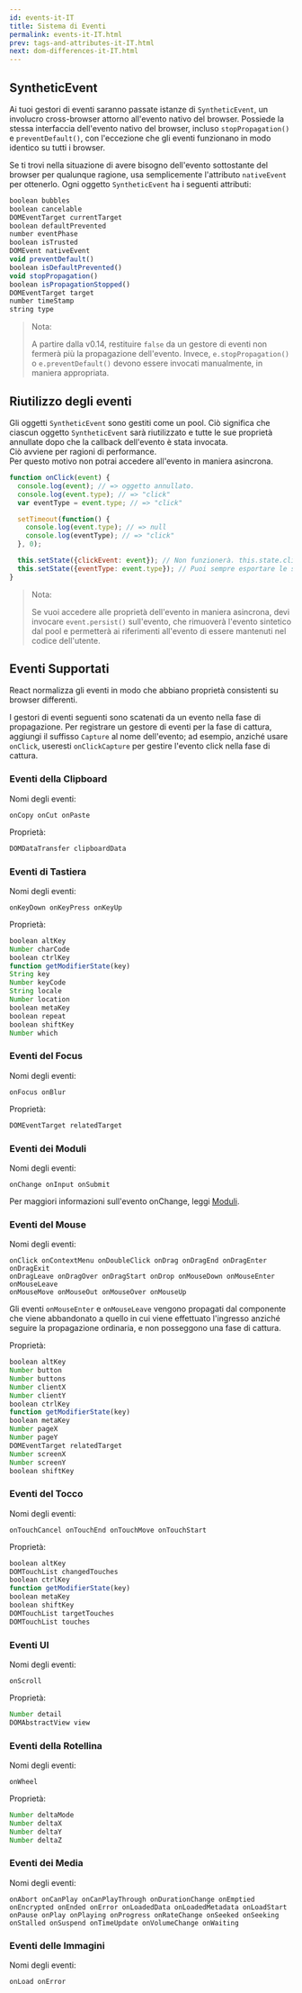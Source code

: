 ```yaml
---
id: events-it-IT
title: Sistema di Eventi
permalink: events-it-IT.html
prev: tags-and-attributes-it-IT.html
next: dom-differences-it-IT.html
---
```


## SyntheticEvent

Ai tuoi gestori di eventi saranno passate istanze di `SyntheticEvent`, un involucro cross-browser attorno all'evento nativo del browser. Possiede la stessa interfaccia dell'evento nativo del browser, incluso `stopPropagation()` e `preventDefault()`, con l'eccezione che gli eventi funzionano in modo identico su tutti i browser.

Se ti trovi nella situazione di avere bisogno dell'evento sottostante del browser per qualunque ragione, usa semplicemente l'attributo `nativeEvent` per ottenerlo. Ogni oggetto `SyntheticEvent` ha i seguenti attributi:

```javascript
boolean bubbles
boolean cancelable
DOMEventTarget currentTarget
boolean defaultPrevented
number eventPhase
boolean isTrusted
DOMEvent nativeEvent
void preventDefault()
boolean isDefaultPrevented()
void stopPropagation()
boolean isPropagationStopped()
DOMEventTarget target
number timeStamp
string type
```

> Nota:
>
> A partire dalla v0.14, restituire `false` da un gestore di eventi non fermerà più la propagazione dell'evento. Invece, `e.stopPropagation()` o `e.preventDefault()` devono essere invocati manualmente, in maniera appropriata.

## Riutilizzo degli eventi

Gli oggetti `SyntheticEvent` sono gestiti come un pool. Ciò significa che ciascun oggetto `SyntheticEvent` sarà riutilizzato e tutte le sue proprietà annullate dopo che la callback dell'evento è stata invocata.  
Ciò avviene per ragioni di performance.  
Per questo motivo non potrai accedere all'evento in maniera asincrona.

```javascript
function onClick(event) {
  console.log(event); // => oggetto annullato.
  console.log(event.type); // => "click"
  var eventType = event.type; // => "click"

  setTimeout(function() {
    console.log(event.type); // => null
    console.log(eventType); // => "click"
  }, 0);

  this.setState({clickEvent: event}); // Non funzionerà. this.state.clickEvent conterrà soltanto valori null.
  this.setState({eventType: event.type}); // Puoi sempre esportare le singole proprietà dell'evento.
}
```

> Nota:
>
> Se vuoi accedere alle proprietà dell'evento in maniera asincrona, devi invocare `event.persist()` sull'evento, che rimuoverà l'evento sintetico dal pool e permetterà ai riferimenti all'evento di essere mantenuti nel codice dell'utente.

## Eventi Supportati

React normalizza gli eventi in modo che abbiano proprietà consistenti su browser differenti.

I gestori di eventi seguenti sono scatenati da un evento nella fase di propagazione. Per registrare un gestore di eventi per la fase di cattura, aggiungi il suffisso `Capture` al nome dell'evento; ad esempio, anziché usare `onClick`, useresti `onClickCapture` per gestire l'evento click nella fase di cattura.


### Eventi della Clipboard

Nomi degli eventi:

```
onCopy onCut onPaste
```

Proprietà:

```javascript
DOMDataTransfer clipboardData
```


### Eventi di Tastiera

Nomi degli eventi:

```
onKeyDown onKeyPress onKeyUp
```

Proprietà:

```javascript
boolean altKey
Number charCode
boolean ctrlKey
function getModifierState(key)
String key
Number keyCode
String locale
Number location
boolean metaKey
boolean repeat
boolean shiftKey
Number which
```


### Eventi del Focus

Nomi degli eventi:

```
onFocus onBlur
```

Proprietà:

```javascript
DOMEventTarget relatedTarget
```


### Eventi dei Moduli

Nomi degli eventi:

```
onChange onInput onSubmit
```

Per maggiori informazioni sull'evento onChange, leggi [Moduli](/react/docs/forms.html).


### Eventi del Mouse

Nomi degli eventi:

```
onClick onContextMenu onDoubleClick onDrag onDragEnd onDragEnter onDragExit
onDragLeave onDragOver onDragStart onDrop onMouseDown onMouseEnter onMouseLeave
onMouseMove onMouseOut onMouseOver onMouseUp
```

Gli eventi `onMouseEnter` e `onMouseLeave` vengono propagati dal componente che viene abbandonato a quello in cui viene effettuato l'ingresso anziché seguire la propagazione ordinaria, e non posseggono una fase di cattura.

Proprietà:

```javascript
boolean altKey
Number button
Number buttons
Number clientX
Number clientY
boolean ctrlKey
function getModifierState(key)
boolean metaKey
Number pageX
Number pageY
DOMEventTarget relatedTarget
Number screenX
Number screenY
boolean shiftKey
```


### Eventi del Tocco

Nomi degli eventi:

```
onTouchCancel onTouchEnd onTouchMove onTouchStart
```

Proprietà:

```javascript
boolean altKey
DOMTouchList changedTouches
boolean ctrlKey
function getModifierState(key)
boolean metaKey
boolean shiftKey
DOMTouchList targetTouches
DOMTouchList touches
```


### Eventi UI

Nomi degli eventi:

```
onScroll
```

Proprietà:

```javascript
Number detail
DOMAbstractView view
```


### Eventi della Rotellina

Nomi degli eventi:

```
onWheel
```

Proprietà:

```javascript
Number deltaMode
Number deltaX
Number deltaY
Number deltaZ
```

### Eventi dei Media

Nomi degli eventi:

```
onAbort onCanPlay onCanPlayThrough onDurationChange onEmptied onEncrypted onEnded onError onLoadedData onLoadedMetadata onLoadStart onPause onPlay onPlaying onProgress onRateChange onSeeked onSeeking onStalled onSuspend onTimeUpdate onVolumeChange onWaiting
```

### Eventi delle Immagini

Nomi degli eventi:

```
onLoad onError
```
